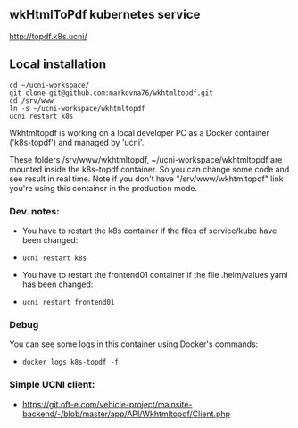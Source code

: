 ## wkHtmlToPdf kubernetes service

http://topdf.k8s.ucni/

## Local installation

```console
cd ~/ucni-workspace/
git clone git@github.com:markovna76/wkhtmltopdf.git
cd /srv/www
ln -s ~/ucni-workspace/wkhtmltopdf
ucni restart k8s
```

Wkhtmltopdf is working on a local developer PC as a Docker container ('k8s-topdf') and managed by 'ucni'.

These folders /srv/www/wkhtmltopdf, ~/ucni-workspace/wkhtmltopdf are mounted inside the k8s-topdf container. So you can change some code and see result in real time. Note if you don't have "/srv/www/wkhtmltopdf" link you're using this container in the production mode.

###  Dev. notes:

* You have to restart the k8s container if the files of service/kube have been changed:
- `ucni restart k8s`

* You have to restart the frontend01 container if the file .helm/values.yaml has been changed:
- `ucni restart frontend01`

### Debug
You can see some logs in this container using Docker's commands:
- `docker logs k8s-topdf -f`

### Simple UCNI client:
- https://git.oft-e.com/vehicle-project/mainsite-backend/-/blob/master/app/API/Wkhtmltopdf/Client.php
